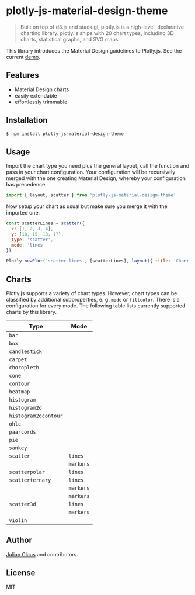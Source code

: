 # plotly-js-material-design-theme

> Built on top of d3.js and stack.gl, plotly.js is a high-level, declarative charting library. plotly.js ships with 20 
chart types, including 3D charts, statistical graphs, and SVG maps. 

This library introduces the Material Design guidelines to Plotly.js. See the current 
[demo](https://ndabap.github.io/plotly-js-material-design-theme/).

## Features

- Material Design charts
- easily extendable
- effortlessly trimmable

## Installation

```bash
$ npm install plotly-js-material-design-theme 
```

## Usage

Import the chart type you need plus the general layout, call the function and pass in your chart configuration. Your 
configuration will be recursively merged with the one creating Material Design, whereby your configuration has 
precedence.

```js
import { layout, scatter } from 'plotly-js-material-design-theme'
```

Now setup your chart as usual but make sure you merge it with the imported one.

```js
const scatterLines = scatter({
  x: [1, 2, 3, 4],
  y: [10, 15, 13, 17],
  type: 'scatter',
  mode: 'lines'
})

Plotly.newPlot('scatter-lines', [scatterLines], layout({ title: 'Chart' }))
```

## Charts

Plotly.js supports a variety of chart types. However, chart types can be classified by additional subproperties, e. g. 
`mode` or `fillcolor`. There is a configuration for every mode. The following table lists currently supported charts by 
this library.

| Type                  | Mode        |
|-----------------------|-------------|
| `bar`                 |             |
| `box`                 |             |
| `candlestick`         |             |
| `carpet`              |             |
| `choropleth`          |             |
| `cone`                |             |
| `contour`             |             |
| `heatmap`             |             |
| `histogram`           |             |
| `histogram2d`         |             |
| `histogram2dcontour`  |             |
| `ohlc`                |             |
| `paarcords`           |             |
| `pie`                 |             |
| `sankey`              |             |
| `scatter`             | `lines`     |
|                       | `markers`   |
| `scatterpolar`        | `lines`     |
| `scatterternary`      | `lines`     |
|                       | `markers`   |
|                       | `markers`   |
| `scatter3d`           | `lines`     |
|                       | `markers`   |   
| `violin`              |             |

## Author

[Julian Claus](https://www.julian-claus.de) and contributors.

## License

MIT

